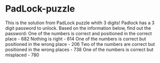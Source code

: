 # PadLock-puzzle
This is the solution from PadLock puzzle whith 3 digits!
Padlock has a 3 digit password to unlock. 
Based on the information below, find out the password:
One of the numbers is correct and positioned in the correct place - 682
Nothing is right - 614
One of the numbers is correct but positioned in the wrong place - 206
Two of the numbers are correct but positioned in the wrong places - 738
One of the numbers is correct but misplaced - 780

